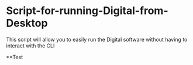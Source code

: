 # Script-for-running-Digital-from-Desktop
This script will allow you to easily run the Digital software without having to interact with the CLI

**Test
